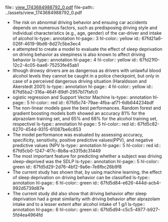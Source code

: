 file:: [view_1743684988792_0.pdf](../assets/view_1743684988792_0.pdf)
file-path:: ../assets/view_1743684988792_0.pdf

- The risk on abnormal driving behavior and ensuing car accidents depends on numerous factors, such as predisposing driving style and individual characteristics (e.g., age, gender) of the car-driver and intake of alcohol
  ls-type:: annotation
  hl-page:: 3
  hl-color:: yellow
  id:: 67fd21a6-026f-4619-9bd6-8d27c5be3ec4
- e attempted to create a model to evaluate the effect of sleep deprivation on driving behavior as sleepiness is also known to affect driving behavior
  ls-type:: annotation
  hl-page:: 4
  hl-color:: yellow
  id:: 67fd21f0-12c2-4c05-bae6-75253fe45ab1
- lthough drowsy drivers are as dangerous as drivers with unlawful blood alcohol levels they cannot be caught in a police checkpoint, but only in case of a perceived dangerous driving situation (Haraldsson and Akerstedt 2001)
  ls-type:: annotation
  hl-page:: 4
  hl-color:: yellow
  id:: 67fd5ba2-316a-464f-89df-2957b17fafc0
- ogistic regression and Support Vector Machine
  ls-type:: annotation
  hl-page:: 5
  hl-color:: red
  id:: 67fd5c74-79ae-4fba-af71-6db644234bdf
- The non-linear models gave the best performances. Random forest and gradient boosting models both showed an accuracy 81% for the alprazolam training set, and 65% and 68% for the alcohol training set, respectivel
  ls-type:: annotation
  hl-page:: 5
  hl-color:: red
  id:: 67fd5c82-6270-454d-9315-61087be6c853
- The model performance was evaluated by assessing accuracy, specificity, sensitivity, positive predictive values(PPV), and negative predictive values (NPV
  ls-type:: annotation
  hl-page:: 5
  hl-color:: red
  id:: 67fd5cb0-1247-4f7c-8b8a-e3315dc31449
- The most important feature for predicting whether a subject was driving sleep-deprived was the SDLP
  ls-type:: annotation
  hl-page:: 5
  hl-color:: green
  id:: 67fd5d29-2d76-4bf2-9a6e-7e8fbc26b9f8
- The current study has shown that, by using machine learning, the effect of sleep deprivation on driving behavior can be classified
  ls-type:: annotation
  hl-page:: 6
  hl-color:: green
  id:: 67fd5d84-e626-444d-acb4-992d5739d87e
- The current study did also show that driving behavior after sleep deprivation had a great similarity with driving behavior after alprazolam intake and to a lesser extent after alcohol intake of 1 g/l
  ls-type:: annotation
  hl-page:: 6
  hl-color:: green
  id:: 67fd5d94-c5c5-4977-b927-5fd4ea4964fd
